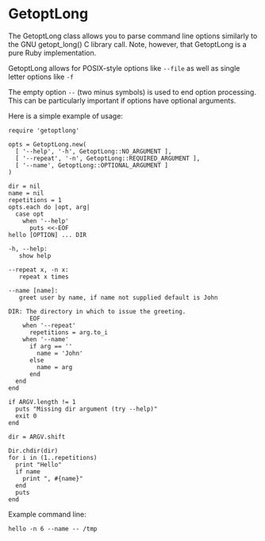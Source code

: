 # GetoptLong

The GetoptLong class allows you to parse command line options similarly to the
GNU getopt_long() C library call. Note, however, that GetoptLong is a pure
Ruby implementation.

GetoptLong allows for POSIX-style options like `--file` as well as single
letter options like `-f`

The empty option `--` (two minus symbols) is used to end option processing.
This can be particularly important if options have optional arguments.

Here is a simple example of usage:

    require 'getoptlong'

    opts = GetoptLong.new(
      [ '--help', '-h', GetoptLong::NO_ARGUMENT ],
      [ '--repeat', '-n', GetoptLong::REQUIRED_ARGUMENT ],
      [ '--name', GetoptLong::OPTIONAL_ARGUMENT ]
    )

    dir = nil
    name = nil
    repetitions = 1
    opts.each do |opt, arg|
      case opt
        when '--help'
          puts <<-EOF
    hello [OPTION] ... DIR

    -h, --help:
       show help

    --repeat x, -n x:
       repeat x times

    --name [name]:
       greet user by name, if name not supplied default is John

    DIR: The directory in which to issue the greeting.
          EOF
        when '--repeat'
          repetitions = arg.to_i
        when '--name'
          if arg == ''
            name = 'John'
          else
            name = arg
          end
      end
    end

    if ARGV.length != 1
      puts "Missing dir argument (try --help)"
      exit 0
    end

    dir = ARGV.shift

    Dir.chdir(dir)
    for i in (1..repetitions)
      print "Hello"
      if name
        print ", #{name}"
      end
      puts
    end

Example command line:

    hello -n 6 --name -- /tmp